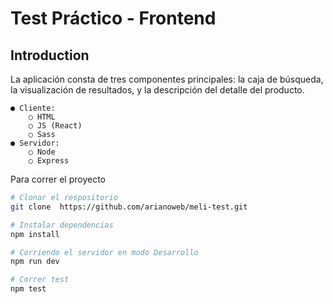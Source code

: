 # Test Práctico - Frontend

## Introduction

La aplicación consta de tres componentes principales: la caja de búsqueda, la visualización de resultados, y la
descripción del detalle del producto.

    ● Cliente:
        ○ HTML
        ○ JS (React)
        ○ Sass
    ● Servidor:
        ○ Node
        ○ Express

Para correr el proyecto

```bash
# Clonar el respositorio
git clone  https://github.com/arianoweb/meli-test.git

# Instalar dependencias
npm install

# Corriendo el servidor en modo Desarrollo
npm run dev

# Correr test
npm test